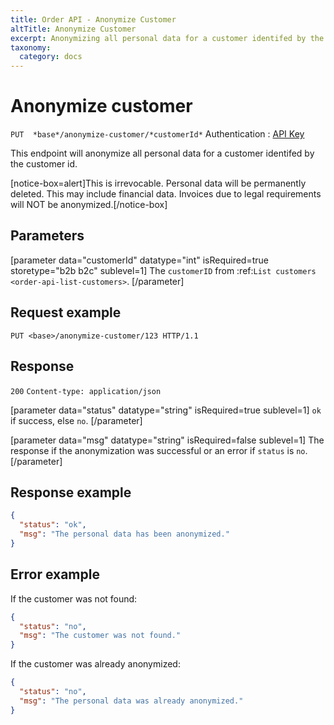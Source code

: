 ```yaml
---
title: Order API - Anonymize Customer
altTitle: Anonymize Customer
excerpt: Anonymizing all personal data for a customer identifed by the customer id.
taxonomy:
  category: docs
---
```


# Anonymize customer

`PUT  *base*/anonymize-customer/*customerId*`
Authentication : [API Key](/api-references/api-intro#authentication)

This endpoint will anonymize all personal data for a customer identifed by the customer id.

[notice-box=alert]This is irrevocable. Personal data will be permanently deleted. This may include financial data. Invoices due to legal requirements will NOT be anonymized.[/notice-box]

## Parameters

[parameter data="customerId" datatype="int" isRequired=true storetype="b2b b2c" sublevel=1]
The ``customerID`` from :ref:`List customers <order-api-list-customers>`.
[/parameter]

## Request example

`PUT <base>/anonymize-customer/123 HTTP/1.1`

## Response

`200` `Content-type: application/json`

[parameter data="status" datatype="string" isRequired=true sublevel=1]
``ok`` if success, else ``no``.
[/parameter]

[parameter data="msg" datatype="string" isRequired=false sublevel=1]
The response if the anonymization was successful or an error if ``status`` is ``no``.
[/parameter]

## Response example

```json
{
  "status": "ok",
  "msg": "The personal data has been anonymized."
}
```

## Error example

If the customer was not found:

```json
{
  "status": "no",
  "msg": "The customer was not found."
}
```

If the customer was already anonymized:

```json
{
  "status": "no",
  "msg": "The personal data was already anonymized."
}
```
